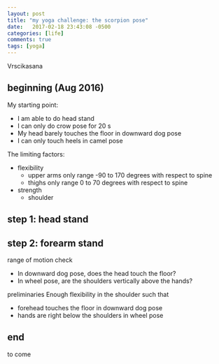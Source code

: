 ```yaml
---
layout: post
title: "my yoga challenge: the scorpion pose"
date:   2017-02-18 23:43:08 -0500
categories: [life]
comments: true
tags: [yoga]
---
```


Vrscikasana

## beginning (Aug 2016)

My starting point:
* I am able to do head stand
* I can only do crow pose for 20 s 
* My head barely touches the floor in downward dog pose 
* I can only touch heels in camel pose

The limiting factors:
* flexibility 
    * upper arms only range -90 to 170 degrees with respect to spine
    * thighs only range 0 to 70 degrees with respect to spine
* strength
    * shoulder 


## step 1: head stand

## step 2: forearm stand

range of motion check 

* In downward dog pose, does the head touch the floor?
* In wheel pose, are the shoulders vertically above the hands?

preliminaries Enough flexibility in the shoulder such that 

* forehead touches the floor in downward dog pose
* hands are right below the shoulders in wheel pose

## end

to come

